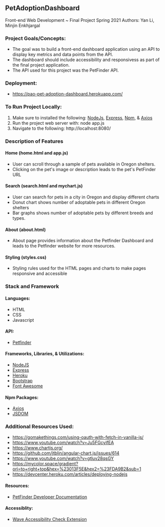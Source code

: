 ## PetAdoptionDashboard

Front-end Web Development ~ Final Project Spring 2021
Authors: Yan Li, Minjin Enkhjargal 

### Project Goals/Concepts:
- The goal was to build a front-end dashboard application using an API to display key metrics and data points from the API. 
- The dashboard should include accessibility and responsivess as part of the final project application.
- The API used for this project was the PetFinder API.

### Deployment:
- https://pao-pet-adoption-dashboard.herokuapp.com/


### To Run Project Locally:

1. Make sure to installed the following: [NodeJs](https://nodejs.org/en/), [Express](https://expressjs.com/), [Npm](https://www.npmjs.com/), & [Axios](https://www.npmjs.com/package/axios)
2. Run the project web server with:
    node app.js
3. Navigate to the following:
    http://localhost:8080/
    
### Description of Features
#### Home (home.html and app.js)
- User can scroll through a sample of pets available in Oregon shelters.
- Clicking on the pet's image or description leads to the pet's PetFinder URL
#### Search (search.html and mychart.js)
- User can search for pets in a city in Oregon and display different charts
- Donut chart shows number of adoptable pets in different Oregon shelters
- Bar graphs shows number of adoptable pets by different breeds and types.
#### About (about.html)
- About page provides information about the Petfinder Dashboard and leads to the Petfinder website for more resources. 
#### Styling (styles.css)
- Styling rules used for the HTML pages and charts to make pages responsive and accessible

### Stack and Framework
#### Languages:
- HTML
- CSS
- Javascript

#### API:
- [Petfinder](https://www.petfinder.com/)

#### Frameworks, Libraries, & Utilizations:
- [NodeJS](https://nodejs.org/en/)
- [Express](https://expressjs.com/)
- [Heroku](https://www.heroku.com/)
- [Bootstrap](https://getbootstrap.com/)
- [Font Awesome](https://fontawesome.com/)

#### Npm Packages:
- [Axios](https://www.npmjs.com/package/axios)
- [JSDOM](https://www.npmjs.com/package/jsdom)

### Additional Resources Used:
- https://gomakethings.com/using-oauth-with-fetch-in-vanilla-js/
- https://www.youtube.com/watch?v=Ju5FGcyifEA
- https://www.chartjs.org/
- https://github.com/jtblin/angular-chart.js/issues/614
- https://www.youtube.com/watch?v=gtluv28qsGY
- https://mycolor.space/gradient?ori=to+right+top&hex=%23013F5E&hex2=%23FDA9B2&sub=1
- https://devcenter.heroku.com/articles/deploying-nodejs

#### Resources:
- [PetFinder Developer Documentation](https://www.petfinder.com/developers/v2/docs/)


#### Accessiblity: 
- [Wave Accessibility Check Extension](https://wave.webaim.org/extension/)

